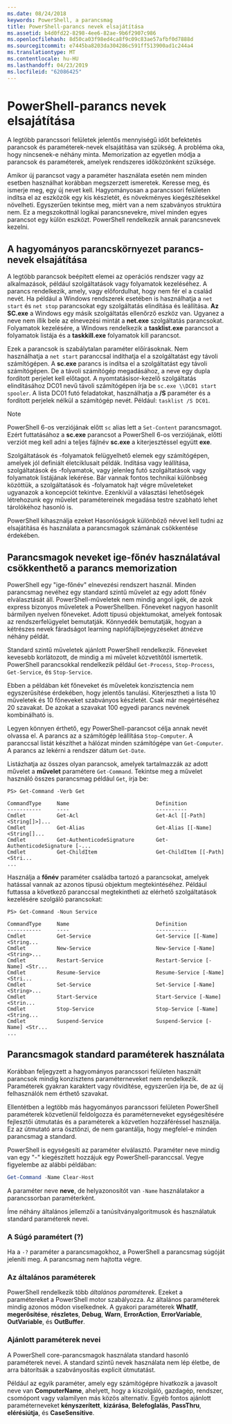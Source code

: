 ```yaml
---
ms.date: 08/24/2018
keywords: PowerShell, a parancsmag
title: PowerShell-parancs nevek elsajátítása
ms.assetid: b4d0fd22-8298-4ee6-82ae-9b6f2907c986
ms.openlocfilehash: 8d50ca03f98ed4ca8f9c09c83ae57afbf0d7888d
ms.sourcegitcommit: e7445ba8203da304286c591ff513900ad1c244a4
ms.translationtype: MT
ms.contentlocale: hu-HU
ms.lasthandoff: 04/23/2019
ms.locfileid: "62086425"
---
```

# <a name="learning-powershell-command-names"></a>PowerShell-parancs nevek elsajátítása

A legtöbb parancssori felületek jelentős mennyiségű időt befektetés parancsok és paraméterek-nevek elsajátítása van szükség. A probléma oka, hogy nincsenek-e néhány minta. Memorization az egyetlen módja a parancsok és paraméterek, amelyek rendszeres időközönként szüksége.

Amikor új parancsot vagy a paraméter használata esetén nem minden esetben használhat korábban megszerzett ismeretek. Keresse meg, és ismerje meg, egy új nevet kell. Hagyományosan a parancssori felületen indítsa el az eszközök egy kis készletét, és növekményes kiegészítésekkel növelheti. Egyszerűen tekintse meg, miért van a nem szabványos struktúra nem.
Ez a megszokottnál logikai parancsnevekre, mivel minden egyes parancsot egy külön eszközt. PowerShell rendelkezik annak parancsnevek kezelni.

## <a name="learning-command-names-in-traditional-shells"></a>A hagyományos parancskörnyezet parancs-nevek elsajátítása

A legtöbb parancsok beépített elemei az operációs rendszer vagy az alkalmazások, például szolgáltatások vagy folyamatok kezeléséhez. A parancs rendelkezik, amely, vagy előfordulhat, hogy nem fér el a család nevét. Ha például a Windows rendszerek esetében is használhatja a `net start` és `net stop` parancsokat egy szolgáltatás elindítása és leállítása. **Az SC.exe** a Windows egy másik szolgáltatás ellenőrző eszköz van. Ugyanez a neve nem illik bele az elnevezési mintát a **net.exe** szolgáltatás parancsokat. Folyamatok kezelésére, a Windows rendelkezik a **tasklist.exe** parancsot a folyamatok listája és a **taskkill.exe** folyamatok kill parancsot.

Ezek a parancsok is szabálytalan paraméter előírásoknak. Nem használhatja a `net start` paranccsal indíthatja el a szolgáltatást egy távoli számítógépen. A **sc.exe** parancs is indítsa el a szolgáltatást egy távoli számítógépen. De a távoli számítógép megadásához, a neve egy dupla fordított perjelet kell előtagot. A nyomtatásisor-kezelő szolgáltatás elindításához DC01 nevű távoli számítógépen írja be `sc.exe \\DC01 start spooler`.
A lista DC01 futó feladatokat, használhatja a **/S** paraméter és a fordított perjelek nélkül a számítógép nevét. Például: `tasklist /S DC01`.

> [!NOTE]
> PowerShell 6-os verziójának előtt `sc` alias lett a `Set-Content` parancsmagot. Ezért futtatásához a **sc.exe** parancsot a PowerShell 6-os verziójának, előtti verziót meg kell adni a teljes fájlnév **sc.exe** a kiterjesztéssel együtt **exe**.

Szolgáltatások és -folyamatok felügyelhető elemek egy számítógépen, amelyek jól definiált életciklusait példák. Indítása vagy leállítása, szolgáltatások és -folyamatok, vagy jelenleg futó szolgáltatások vagy folyamatok listájának lekérése. Bár vannak fontos technikai különbség közöttük, a szolgáltatások és -folyamatok hajt végre műveleteket ugyanazok a koncepciót tekintve. Ezenkívül a választási lehetőségek létrehozunk egy művelet paramétereinek megadása testre szabható lehet tárolókéhoz hasonló is.

PowerShell kihasználja ezeket Hasonlóságok különböző névvel kell tudni az elsajátítása és használata a parancsmagok számának csökkentése érdekében.

## <a name="cmdlets-use-verb-noun-names-to-reduce-command-memorization"></a>Parancsmagok neveket ige-főnév használatával csökkenthető a parancs memorization

PowerShell egy "ige-főnév" elnevezési rendszert használ. Minden parancsmag nevéhez egy standard szintű művelet az egy adott főnév elválasztását áll. PowerShell-műveletek nem mindig angol igék, de azok express bizonyos műveletek a PowerShellben. Főneveket nagyon hasonlít bármilyen nyelven főneveket. Adott típusú objektumokat, amelyek fontosak az rendszerfelügyelet bemutatják. Könnyedék bemutatják, hogyan a kétrészes nevek fáradságot learning naplófájlbejegyzéseket átnézve néhány példát.

Standard szintű műveletek ajánlott PowerShell rendelkezik. Főneveket kevesebb korlátozott, de mindig a mi művelet közvetítőtől ismertetik. PowerShell parancsokkal rendelkezik például `Get-Process`, `Stop-Process`, `Get-Service`, és `Stop-Service`.

Ebben a példában két főneveket és műveletek konzisztencia nem egyszerűsítése érdekében, hogy jelentős tanulási. Kiterjesztheti a lista 10 műveletek és 10 főneveket szabványos készletét. Csak már megértéséhez 20 szavakat.
De azokat a szavakat 100 egyedi parancs nevének kombinálható is.

Legyen könnyen érthető, egy PowerShell-parancsot célja annak nevét olvassa el. A parancs az a számítógép leállítása `Stop-Computer`. A paranccsal listát készíthet a hálózat minden számítógépe van `Get-Computer`. A parancs az lekérni a rendszer dátum `Get-Date`.

Listázhatja az összes olyan parancsok, amelyek tartalmazzák az adott művelet a **művelet** paramétere `Get-Command`. Tekintse meg a művelet használó összes parancsmag például `Get`, írja be:

```
PS> Get-Command -Verb Get

CommandType     Name                            Definition
-----------     ----                            ----------
Cmdlet          Get-Acl                         Get-Acl [[-Path] <String[]>]...
Cmdlet          Get-Alias                       Get-Alias [[-Name] <String[]...
Cmdlet          Get-AuthenticodeSignature       Get-AuthenticodeSignature [-...
Cmdlet          Get-ChildItem                   Get-ChildItem [[-Path] <Stri...
...
```

Használja a **főnév** paraméter családba tartozó a parancsokat, amelyek hatással vannak az azonos típusú objektum megtekintéséhez. Például futtassa a következő paranccsal megtekintheti az elérhető szolgáltatások kezelésére szolgáló parancsokat:

```
PS> Get-Command -Noun Service

CommandType     Name                            Definition
-----------     ----                            ----------
Cmdlet          Get-Service                     Get-Service [[-Name] <String...
Cmdlet          New-Service                     New-Service [-Name] <String>...
Cmdlet          Restart-Service                 Restart-Service [-Name] <Str...
Cmdlet          Resume-Service                  Resume-Service [-Name] <Stri...
Cmdlet          Set-Service                     Set-Service [-Name] <String>...
Cmdlet          Start-Service                   Start-Service [-Name] <Strin...
Cmdlet          Stop-Service                    Stop-Service [-Name] <String...
Cmdlet          Suspend-Service                 Suspend-Service [-Name] <Str...
...
```

## <a name="cmdlets-use-standard-parameters"></a>Parancsmagok standard paraméterek használata

Korábban feljegyzett a hagyományos parancssori felületen használt parancsok mindig konzisztens paraméterneveket nem rendelkezik. Paraméterek gyakran karaktert vagy rövidítése, egyszerűen írja be, de az új felhasználók nem érthető szavakat.

Ellentétben a legtöbb más hagyományos parancssori felületen PowerShell paraméterek közvetlenül feldolgozza és paraméterneveket egységesítésére fejlesztői útmutatás és a paraméterek a közvetlen hozzáféréssel használja. Ez az útmutató arra ösztönzi, de nem garantálja, hogy megfelel-e minden parancsmag a standard.

PowerShell is egységesíti az paraméter elválasztó. Paraméter neve mindig van egy "-" kiegészített hozzájuk egy PowerShell-paranccsal. Vegye figyelembe az alábbi példában:

```powershell
Get-Command -Name Clear-Host
```

A paraméter neve **neve**, de helyazonosítót van `-Name` használatakor a parancssorban paraméterként.

Íme néhány általános jellemzői a tanúsítványalgoritmusok és használatuk standard paraméterek nevei.

### <a name="the-help-parameter-"></a>A Súgó paramétert (?)

Ha a `-?` paraméter a parancsmagokhoz, a PowerShell a parancsmag súgóját jeleníti meg.
A parancsmag nem hajtotta végre.

### <a name="common-parameters"></a>Az általános paraméterek

PowerShell rendelkezik több *általános paraméterek*. Ezeket a paramétereket a PowerShell motor szabályozza. Az általános paraméterek mindig azonos módon viselkednek. A gyakori paraméterek **WhatIf**, **megerősítése**, **részletes**, **Debug**, **Warn**, **ErrorAction**, **ErrorVariable**, **OutVariable**, és **OutBuffer**.

### <a name="recommended-parameter-names"></a>Ajánlott paraméterek nevei

A PowerShell core-parancsmagok használata standard hasonló paraméterek nevei. A standard szintű nevek használata nem lép életbe, de arra bátorítsák a szabványosítás explicit útmutatást.

Például az egyik paraméter, amely egy számítógépre hivatkozik a javasolt neve van **ComputerName**, ahelyett, hogy a kiszolgáló, gazdagép, rendszer, csomópont vagy valamilyen más közös alternatív. Egyéb fontos ajánlott paraméterneveket **kényszerített**, **kizárása**, **Belefoglalás**, **PassThru**, **elérésiútja**, és **CaseSensitive**.
